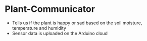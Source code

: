 # Plant-Communicator
* Tells us if the plant is happy or sad based on the soil moisture, temperature and humidity
* Sensor data is uploaded on the Arduino cloud
